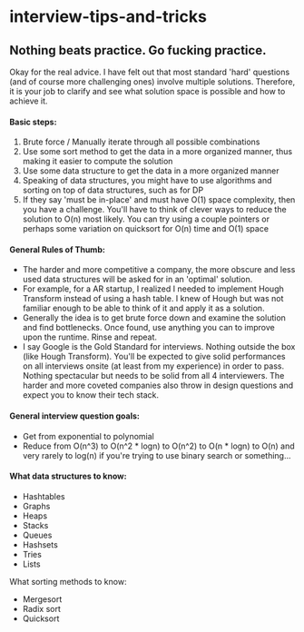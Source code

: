 # interview-tips-and-tricks

## Nothing beats practice. Go fucking practice.

Okay for the real advice. I have felt out that most standard 'hard' questions (and of course more challenging ones) involve multiple solutions. Therefore, it is your job to clarify and see what solution space is possible and how to achieve it.

#### Basic steps: ####

1. Brute force / Manually iterate through all possible combinations
2. Use some sort method to get the data in a more organized manner, thus making it easier to compute the solution
3. Use some data structure to get the data in a more organized manner
4. Speaking of data structures, you might have to use algorithms and sorting on top of data structures, such as for DP
5. If they say 'must be in-place' and must have O(1) space complexity, then you have a challenge. You'll have to think of clever ways to reduce the solution to O(n) most likely. You can try using a couple pointers or perhaps some variation on quicksort for O(n) time and O(1) space

#### General Rules of Thumb: ####

* The harder and more competitive a company, the more obscure and less used data structures will be asked for in an 'optimal' solution.
* For example, for a AR startup, I realized I needed to implement Hough Transform instead of using a hash table. I knew of Hough but was not familiar enough to be able to think of it and apply it as a solution.
* Generally the idea is to get brute force down and examine the solution and find bottlenecks. Once found, use anything you can to improve upon the runtime. Rinse and repeat.
* I say Google is the Gold Standard for interviews. Nothing outside the box (like Hough Transform). You'll be expected to give solid performances on all interviews onsite (at least from my experience) in order to pass. Nothing spectacular but needs to be solid from all 4 interviewers. The harder and more coveted companies also throw in design questions and expect you to know their tech stack.

#### General interview question goals: ####

* Get from exponential to polynomial
* Reduce from O(n^3) to O(n^2 * logn) to O(n^2) to O(n * logn) to O(n) and very rarely to log(n) if you're trying to use binary search or something...

#### What data structures to know: ####

* Hashtables
* Graphs
* Heaps
* Stacks
* Queues
* Hashsets
* Tries
* Lists

What sorting methods to know:

* Mergesort
* Radix sort
* Quicksort
